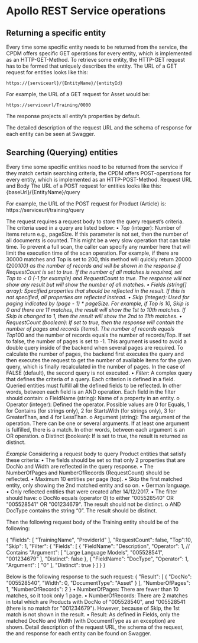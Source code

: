 ﻿# Apollo REST Service operations


## Returning a specific entity 
Every time some specific entity needs to be returned from the service, the CPDM offers specific GET operations for every entity, which is implemented as an HTTP-GET-Method.
To retrieve some entity, the HTTP-GET request has to be formed that uniquely describes the entity. The URL of a GET request for entities looks like this:

~~~
https://{serviceurl}/{EntityName}/{entityId}
~~~

For example, the URL of a GET request for Asset would be:
~~~https://serviceurl/Training/0000~~~

The response projects all entity’s properties by default. 


The detailed description of the request URL and the schema of response for each entity can be seen at Swagger.

## Searching (Querying) entities
Every time some specific entities need to be returned from the service if they match certain searching criteria, the CPDM offers POST-operations for every entity, which is implemented as an HTTP-POST-Method.
Request URL and Body
The URL of a POST request for entities looks like this:
{baseUrl}/{EntityName}/query

For example, the URL of the POST request for Product (Article) is:
https://serviceurl/training/query

The request requires a request body to store the query request’s criteria. The criteria used in a query are listed below:
•	*Top* (integer): Number of items return e.g., pageSize. If this parameter is not set, then the number of all documents is counted. This might be a very slow operation that can take time. To prevent a full scan, the caller can specify any number here that will limit the execution time of the scan operation. For example, if there are 30000 matches and Top is set to 200, this method will quickly return 20000 (200*100) as the number of records and will be shown in the response if RequestCount is set to true. If the number of all matches is required, set Top to < 0 (-1 for example) and RequestCount to true. The response will not show any result but will show the number of all matches.
•	*Fields* (string[] array): Specified properties that should be reflected in the result. If this is not specified, all properties are reflected instead.
•	*Skip* (integer): Used for paging indicated by (page - 1) * pageSize. For example, if Top is 10, Skip is 0 and there are 11 matches, the result will show the 1st to 10th matches. If Skip is changed to 1, then the result will show the 2nd to 11th matches.
•	RequestCount (boolean): If set to true, then the response will contain the number of pages and records (items). The number of records equals Top*100 and the number of records equals the number of records/Top.
If set to false, the number of pages is set to -1. 
This argument is used to avoid a double query inside of the backend when several pages are required. To calculate the number of pages, the backend first executes the query and then executes the request to get the number of available items for the given query, which is finally recalculated in the number of pages. In the case of FALSE (default), the second query is not executed.
•	*Filter*: A complex query that defines the criteria of a query. Each criterion is defined in a field. Queried entities must fulfill all the defined fields to be reflected. In other words, between each field is an AND operation. Each field in the filter should contain:
o	FieldName (string): Name of a property in an entity.
o	Operator (integer): Defined the operator. Possible values are 0 for Equals, 1 for Contains (for strings only), 2 for StartsWith (for strings only), 3 for GreaterThan, and 4 for LessThan.
o	Argument (string): The argument of the operation. There can be one or several arguments. If at least one argument is fulfilled, there is a match. In other words, between each argument is an OR operation.
o	Distinct (boolean): If is set to true, the result is returned as distinct.

*Example*
Considering a request body to query Product entities that satisfy these criteria:
•	The fields should be set so that only 2 properties that are DocNo and Width are reflected in the query response.
•	The NumberOfPages and NumberOfRecords (RequestCount) should be reflected.
•	Maximum 10 entities per page (top).
•	Skip the first matched entity, only showing the 2nd matched entity and so on.
•	German language.
•	Only reflected entities that were created after 14/12/2017.
•	The filter should have:
o	DocNo equals (operator 0) to either "005528540" OR "005528541" OR "001234679". The result should not be distinct.
o	AND DocType contains the string “0”. The result should be distinct.

Then the following request body of the Training entity should be of the following:

{
  "Fields": [
    "TrainingName", "ProviderId"
  ],
  "RequestCount": false,
  "Top":10,
  "Skip": 1,
  "Filter": {
    "Fields": [
      {
        "FieldName": "Description",
        "Operator": 1, // Contains
        "Argument": [
          "Large Language Models", "005528541", "001234679"
        ],
        "Distinct": false
      },
      {
        "FieldName": "DocType",
        "Operator": 1,
        "Argument": [
          "0"
        ],
        "Distinct": true
      }
    ]
  }
}


Below is the following response to the such request:
{
    "Result": [
        {
            "DocNo": "005528540",
            "Width": 0,
            "DocumentType": "Asset"
        }
    ],
    "NumberOfPages": 1,
    "NumberOfRecords": 2
}
•	NumberOfPages: There are fewer than 10 matches, so it took only 1 page.
•	NumberOfRecords: There are 2 matches in total which are Products with DocNo of "005528540", and "005528541 (there is no match for "001234679"). However, because of Skip, the 1st match is not shown in the result.
•	Result: As defined in Fields, only the matched DocNo and Width (with DocumentType as an exception) are shown.
Detail description of the request URL, the schema of the request, the and response for each entity can be found on Swagger.
